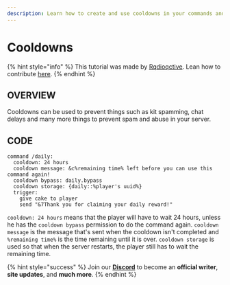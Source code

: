 ```yaml
---
description: Learn how to create and use cooldowns in your commands and skripts.
---
```


# Cooldowns

{% hint style="info" %}
This tutorial was made by [Rqdioqctive](https://github.com/Rqdioqctive). Lean how to contribute [here](/contribute.md).
{% endhint %}


## OVERVIEW

Cooldowns can be used to prevent things such as kit spamming, chat delays and many more things to prevent spam and abuse in your server.

## CODE

```
command /daily:
  cooldown: 24 hours
  cooldown message: &c%remaining time% left before you can use this command again!
  cooldown bypass: daily.bypass
  cooldown storage: {daily::%player's uuid%}
  trigger:
    give cake to player
    send "&7Thank you for claiming your daily reward!"
```

`cooldown: 24 hours` means that the player will have to wait 24 hours, unless he has the `cooldown bypass` permission to do the command again. `cooldown message` is the message that's sent when the cooldown isn't completed and `%remaining time%` is the time remaining until it is over. `cooldown storage` is used so that when the server restarts, the player still has to wait the remaining time.

{% hint style="success" %}
Join our **[Discord](https://discord.gg/TYhH5bK)** to become an **official writer**, **site updates**, and **much more**.
{% endhint %}
